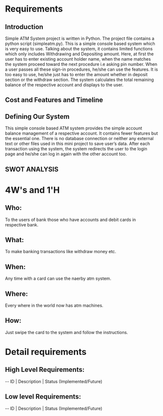 # Requirements

## Introduction
 Simple ATM System project is written in Python. The project file contains a python script (simpleatm.py). This is a simple console based system which is very easy to use. Talking about the system, it contains limited functions which only includes Withdrawing and Depositing amount. Here, at first the user has to enter existing account holder name, when the name matches the system proceed toward the next procedure i.e asking pin number. When a user passes all these sign-in procedures, he/she can use the features. It is too easy to use, he/she just has to enter the amount whether in deposit section or the withdraw section. The system calculates the total remaining balance of the respective account and displays to the user.
 
## Cost and Features and Timeline


## Defining Our System
   
   This simple console based ATM system provides the simple account balance management of a respective account. It contains fewer features but the essential one. There is no database connection or neither any external text or other files used in this mini project to save user’s data. After each transaction using the system, the system redirects the user to the login page and he/she can log in again with the other account too.
   
## SWOT ANALYSIS


# 4W&#39;s and 1&#39;H

## Who:
To the users of bank those who have accounts and debit cards in respective bank.


## What:
To make banking transactions like withdraw money etc.

## When:
Any time with a card can use the naerby atm system.


## Where:
Every where in the world now has atm machines.


## How:
Just swipe the card to the system and follow the instructions.


# Detail requirements
## High Level Requirements:

-- ID | Description | Status (Implemented/Future)


##  Low level Requirements:
 
-- ID | Description | Status (Implemented/Future)

